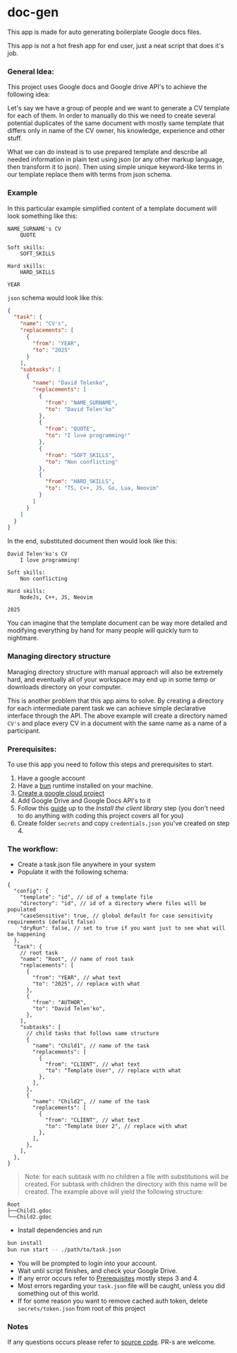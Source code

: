 # doc-gen

This app is made for auto generating boilerplate Google docs files.

This app is not a hot fresh app for end user, just a neat script that does it's job.

### General Idea:

This project uses Google docs and Google drive API's to achieve the following
idea:

Let's say we have a group of people and we want to generate a CV template for
each of them. In order to manually do this we need to create several potential
duplicates of the same document with mostly same template that differs only in
name of the CV owner, his knowledge, experience and other stuff.

What we can do instead is to use prepared template and describe all needed
information in plain text using json (or any other markup language, then
transform it to json). Then using simple unique keyword-like terms in our
template replace them with terms from json schema.

### Example

In this particular example simplified content of a template document will look
something like this:

```
NAME_SURNAME's CV
    QUOTE

Soft skills:
    SOFT_SKILLS

Hard skills:
    HARD_SKILLS

YEAR
```

`json` schema would look like this:

```json
{
  "task": {
    "name": "CV's",
    "replacements": [
      {
        "from": "YEAR",
        "to": "2025"
      }
    ],
    "subtasks": [
      {
        "name": "David Telenko",
        "replacements": [
          {
            "from": "NAME_SURNAME",
            "to": "David Telen'ko"
          },
          {
            "from": "QUOTE",
            "to": "I love programming!"
          },
          {
            "from": "SOFT_SKILLS",
            "to": "Non conflicting"
          },
          {
            "from": "HARD_SKILLS",
            "to": "TS, C++, JS, Go, Lua, Neovim"
          }
        ]
      }
    ]
  }
}
```

In the end, substituted document then would look like this:

```
David Telen'ko's CV
    I love programming!

Soft skills:
    Non conflicting

Hard skills:
    NodeJs, C++, JS, Neovim

2025
```

You can imagine that the template document can be way more detailed and
modifying everything by hand for many people will quickly turn to nightmare.

### Managing directory structure

Managing directory structure with manual approach will also be extremely hard,
and eventually all of your workspace may end up in some temp or downloads
directory on your computer.

This is another problem that this app aims to solve. By creating a directory
for each intermediate parent task we can achieve simple declarative interface
through the API. The above example will create a directory named `CV's` and
place every CV in a document with the same name as a name of a participant.

### Prerequisites:

To use this app you need to follow this steps and prerequisites to start.

1. Have a google account
2. Have a [bun](https://bun.sh/) runtime installed on your machine.
3. [Create a google cloud project](https://developers.google.com/workspace/guides/create-project)
4. Add Google Drive and Google Docs API's to it
5. Follow this
   [guide](https://developers.google.com/docs/api/quickstart/nodejs) up to the
   _Install the client library_ step (you don't need to do anything with coding
   this project covers all for you)
6. Create folder `secrets` and copy `credentials.json` you've created on step 4.

### The workflow:

- Create a task.json file anywhere in your system
- Populate it with the following schema:

```jsonc
{
  "config": {
    "template": "id", // id of a template file
    "directory": "id", // id of a directory where files will be populated
    "caseSensitive": true, // global default for case sensitivity requirements (default false)
    "dryRun": false, // set to true if you want just to see what will be happening
  },
  "task": {
    // root task
    "name": "Root", // name of root task
    "replacements": [
      {
        "from": "YEAR", // what text
        "to": "2025", // replace with what
      },
      {
        "from": "AUTHOR",
        "to": "David Telen'ko",
      },
    ],
    "subtasks": [
      // child tasks that follows same structure
      {
        "name": "Child1", // name of the task
        "replacements": [
          {
            "from": "CLIENT", // what text
            "to": "Template User", // replace with what
          },
        ],
      },
      {
        "name": "Child2", // name of the task
        "replacements": [
          {
            "from": "CLIENT", // what text
            "to": "Template User 2", // replace with what
          },
        ],
      },
    ],
  },
}
```

> Note: for each subtask with no children a file with substitutions will be
> created. For subtask with children the directory with this name will be
> created. The example above will yield the following structure:

    Root
    ├──Child1.gdoc
    └──Child2.gdoc

- Install dependencies and run

```bash
bun install
bun run start -- ./path/to/task.json
```

- You will be prompted to login into your account.
- Wait until script finishes, and check your Google Drive.
- If any error occurs refer to [Prerequisites](###Prerequisites) mostly steps 3
  and 4.
- Most errors regarding your `task.json` file will be caught, unless you did
  something out of this world.
- If for some reason you want to remove cached auth token, delete
  `secrets/token.json` from root of this project

### Notes

If any questions occurs please refer to [source code](./src). PR-s are welcome.
